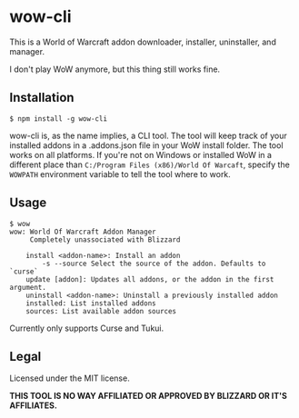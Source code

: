 # wow-cli
This is a World of Warcraft addon downloader, installer, uninstaller, and manager.

I don't play WoW anymore, but this thing still works fine.

## Installation
```text
$ npm install -g wow-cli
```
wow-cli is, as the name implies, a CLI tool. The tool will keep track of your installed addons in a .addons.json file in your WoW install folder. The tool works on all platforms. If you're not on Windows or installed WoW in a different place than `C:/Program Files (x86)/World Of Warcaft`, specify the `WOWPATH` environment variable to tell the tool where to work.

## Usage
```text
$ wow
wow: World Of Warcraft Addon Manager
     Completely unassociated with Blizzard

    install <addon-name>: Install an addon
        -s --source Select the source of the addon. Defaults to `curse`
    update [addon]: Updates all addons, or the addon in the first argument.
    uninstall <addon-name>: Uninstall a previously installed addon
    installed: List installed addons
    sources: List available addon sources
```
Currently only supports Curse and Tukui.

## Legal
Licensed under the MIT license.

**THIS TOOL IS NO WAY AFFILIATED OR APPROVED BY BLIZZARD OR IT'S AFFILIATES.**